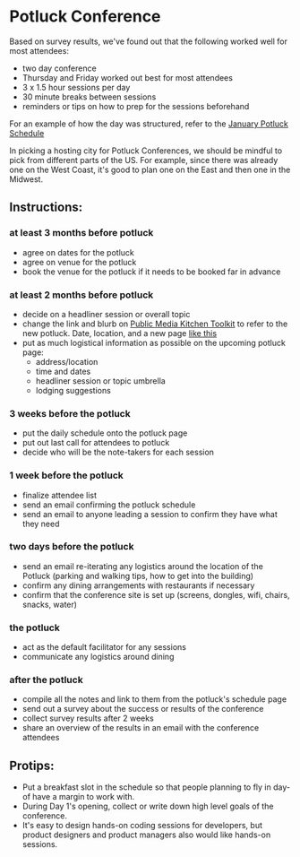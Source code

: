 # Potluck Conference
Based on survey results, we've found out that the following worked well for most attendees:
* two day conference
* Thursday and Friday worked out best for most attendees
* 3 x 1.5 hour sessions per day
* 30 minute breaks between sessions
* reminders or tips on how to prep for the sessions beforehand

For an example of how the day was structured, refer to the [January Potluck Schedule](https://publicmediakitchen.github.io/toolkit/public-media-potluck-january-2018.html)

In picking a hosting city for Potluck Conferences, we should be mindful to pick from different parts of the US. For example, since there was already one on the West Coast, it's good to plan one on the East and then one in the Midwest.


## Instructions:
### at least 3 months before potluck
* agree on dates for the potluck
* agree on venue for the potluck
* book the venue for the potluck if it needs to be booked far in advance

### at least 2 months before potluck
* decide on a headliner session or overall topic
* change the link and blurb on [Public Media Kitchen Toolkit](https://publicmediakitchen.github.io/toolkit/) to refer to the new potluck. Date, location, and a new page [like this](https://publicmediakitchen.github.io/toolkit/public-media-potluck-january-2018.html)
* put as much logistical information as possible on the upcoming potluck page:
    * address/location
    * time and dates
    * headliner session or topic umbrella
    * lodging suggestions

### 3 weeks before the potluck
* put the daily schedule onto the potluck page
* put out last call for attendees to potluck
* decide who will be the note-takers for each session

### 1 week before the potluck
* finalize attendee list
* send an email confirming the potluck schedule
* send an email to anyone leading a session to confirm they have what they need

### two days before the potluck
* send an email re-iterating any logistics around the location of the Potluck (parking and walking tips, how to get into the building)
* confirm any dining arrangements with restaurants if necessary
* confirm that the conference site is set up (screens, dongles, wifi, chairs, snacks, water)

### the potluck
* act as the default facilitator for any sessions
* communicate any logistics around dining

### after the potluck
* compile all the notes and link to them from the potluck's schedule page
* send out a survey about the success or results of the conference
* collect survey results after 2 weeks
* share an overview of the results in an email with the conference attendees

## Protips:
* Put a breakfast slot in the schedule so that people planning to fly in day-of have a margin to work with.
* During Day 1's opening, collect or write down high level goals of the conference.
* It's easy to design hands-on coding sessions for developers, but product designers and product managers also would like hands-on sessions.
